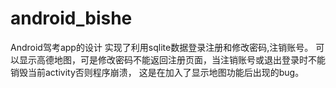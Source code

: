 # android_bishe
Android驾考app的设计
实现了利用sqlite数据登录注册和修改密码,注销账号。
可以显示高德地图，可是修改密码不能返回注册页面，当注销账号或退出登录时不能销毁当前activity否则程序崩溃，
这是在加入了显示地图功能后出现的bug。
